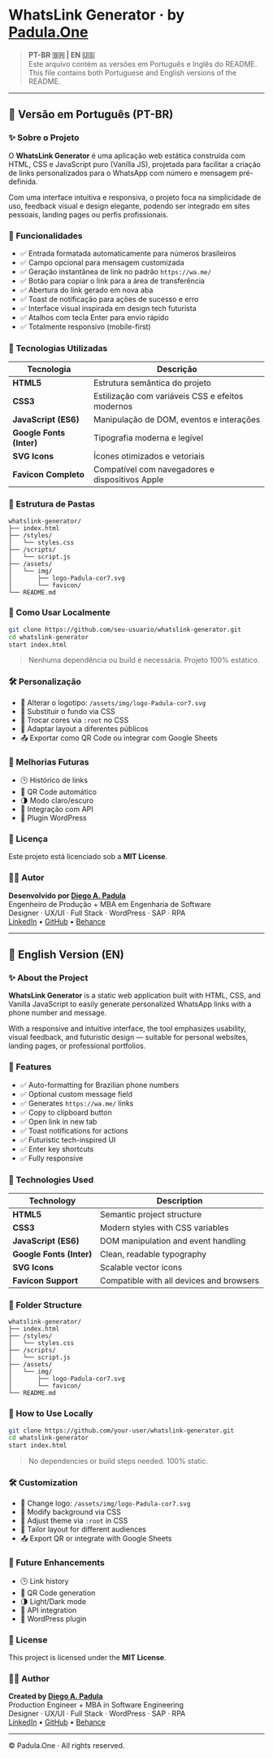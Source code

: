 # WhatsLink Generator · by [Padula.One](https://padula.one)

> **PT-BR 🇧🇷 | EN 🇺🇸**  
> Este arquivo contém as versões em Português e Inglês do README.  
> This file contains both Portuguese and English versions of the README.

---

## 📘 Versão em Português (PT-BR)

### ✨ Sobre o Projeto

O **WhatsLink Generator** é uma aplicação web estática construída com HTML, CSS e JavaScript puro (Vanilla JS), projetada para facilitar a criação de links personalizados para o WhatsApp com número e mensagem pré-definida.

Com uma interface intuitiva e responsiva, o projeto foca na simplicidade de uso, feedback visual e design elegante, podendo ser integrado em sites pessoais, landing pages ou perfis profissionais.

### 🧠 Funcionalidades

- ✅ Entrada formatada automaticamente para números brasileiros
- ✅ Campo opcional para mensagem customizada
- ✅ Geração instantânea de link no padrão `https://wa.me/`
- ✅ Botão para copiar o link para a área de transferência
- ✅ Abertura do link gerado em nova aba
- ✅ Toast de notificação para ações de sucesso e erro
- ✅ Interface visual inspirada em design tech futurista
- ✅ Atalhos com tecla Enter para envio rápido
- ✅ Totalmente responsivo (mobile-first)

### 🎨 Tecnologias Utilizadas

| Tecnologia              | Descrição                                       |
|-------------------------|-------------------------------------------------|
| **HTML5**               | Estrutura semântica do projeto                  |
| **CSS3**                | Estilização com variáveis CSS e efeitos modernos|
| **JavaScript (ES6)**    | Manipulação de DOM, eventos e interações        |
| **Google Fonts (Inter)**| Tipografia moderna e legível                    |
| **SVG Icons**           | Ícones otimizados e vetoriais                   |
| **Favicon Completo**    | Compatível com navegadores e dispositivos Apple |

### 📁 Estrutura de Pastas

```
whatslink-generator/
├── index.html
├── /styles/
│   └── styles.css
├── /scripts/
│   └── script.js
├── /assets/
│   └── img/
│       ├── logo-Padula-cor7.svg
│       └── favicon/
└── README.md
```

### 🚀 Como Usar Localmente

```bash
git clone https://github.com/seu-usuario/whatslink-generator.git
cd whatslink-generator
start index.html
```

> Nenhuma dependência ou build é necessária. Projeto 100% estático.

### 🛠️ Personalização

- 🔧 Alterar o logotipo: `/assets/img/logo-Padula-cor7.svg`
- 🎨 Substituir o fundo via CSS
- 🧬 Trocar cores via `:root` no CSS
- 🧩 Adaptar layout a diferentes públicos
- 📤 Exportar como QR Code ou integrar com Google Sheets

### 📌 Melhorias Futuras

- 🕒 Histórico de links
- 🔲 QR Code automático
- 🌗 Modo claro/escuro
- 📡 Integração com API
- 🔌 Plugin WordPress

### 📄 Licença

Este projeto está licenciado sob a **MIT License**.

### 👨‍💻 Autor

**Desenvolvido por [Diego A. Padula](https://padula.one)**  
Engenheiro de Produção + MBA em Engenharia de Software  
Designer · UX/UI · Full Stack · WordPress · SAP · RPA  
[LinkedIn](https://linkedin.com/in/paduladiego) • [GitHub](https://github.com/paduladiego) • [Behance](https://behance.net/paduladiego)

---

## 📙 English Version (EN)

### ✨ About the Project

**WhatsLink Generator** is a static web application built with HTML, CSS, and Vanilla JavaScript to easily generate personalized WhatsApp links with a phone number and message.

With a responsive and intuitive interface, the tool emphasizes usability, visual feedback, and futuristic design — suitable for personal websites, landing pages, or professional portfolios.

### 🧠 Features

- ✅ Auto-formatting for Brazilian phone numbers
- ✅ Optional custom message field
- ✅ Generates `https://wa.me/` links
- ✅ Copy to clipboard button
- ✅ Open link in new tab
- ✅ Toast notifications for actions
- ✅ Futuristic tech-inspired UI
- ✅ Enter key shortcuts
- ✅ Fully responsive

### 🎨 Technologies Used

| Technology            | Description                                    |
|-----------------------|------------------------------------------------|
| **HTML5**             | Semantic project structure                     |
| **CSS3**              | Modern styles with CSS variables               |
| **JavaScript (ES6)**  | DOM manipulation and event handling            |
| **Google Fonts (Inter)** | Clean, readable typography                  |
| **SVG Icons**         | Scalable vector icons                          |
| **Favicon Support**   | Compatible with all devices and browsers       |

### 📁 Folder Structure

```
whatslink-generator/
├── index.html
├── /styles/
│   └── styles.css
├── /scripts/
│   └── script.js
├── /assets/
│   └── img/
│       ├── logo-Padula-cor7.svg
│       └── favicon/
└── README.md
```

### 🚀 How to Use Locally

```bash
git clone https://github.com/your-user/whatslink-generator.git
cd whatslink-generator
start index.html
```

> No dependencies or build steps needed. 100% static.

### 🛠️ Customization

- 🔧 Change logo: `/assets/img/logo-Padula-cor7.svg`
- 🎨 Modify background via CSS
- 🧬 Adjust theme via `:root` in CSS
- 🧩 Tailor layout for different audiences
- 📤 Export QR or integrate with Google Sheets

### 📌 Future Enhancements

- 🕒 Link history
- 🔲 QR Code generation
- 🌗 Light/Dark mode
- 📡 API integration
- 🔌 WordPress plugin

### 📄 License

This project is licensed under the **MIT License**.

### 👨‍💻 Author

**Created by [Diego A. Padula](https://padula.one)**  
Production Engineer + MBA in Software Engineering  
Designer · UX/UI · Full Stack · WordPress · SAP · RPA  
[LinkedIn](https://linkedin.com/in/paduladiego) • [GitHub](https://github.com/paduladiego) • [Behance](https://behance.net/paduladiego)

---

© Padula.One · All rights reserved.